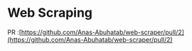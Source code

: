 


# Web Scraping

PR :[https://github.com/Anas-Abuhatab/web-scraper/pull/2](https://github.com/Anas-Abuhatab/web-scraper/pull/2)
